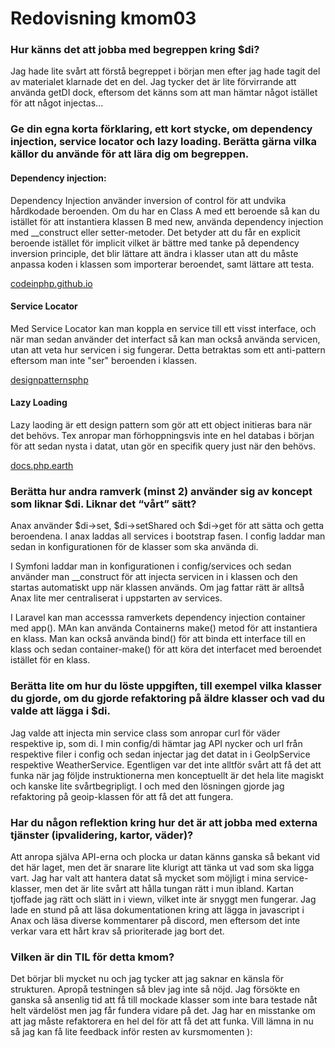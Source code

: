---
---
Redovisning kmom03
=========================

### Hur känns det att jobba med begreppen kring $di?
Jag hade lite svårt att förstå begreppet i början men efter jag hade tagit del av materialet klarnade det en del. Jag tycker
det är lite förvirrande att använda getDI dock, eftersom det känns som att man hämtar något istället för att något injectas...
### Ge din egna korta förklaring, ett kort stycke, om dependency injection, service locator och lazy loading. Berätta gärna vilka källor du använde för att lära dig om begreppen.
#### Dependency injection:
Dependency Injection använder inversion of control för att undvika hårdkodade beroenden. Om du har en Class A med ett beroende 
så kan du istället för att instantiera klassen B med new, använda dependency injection med __construct eller setter-metoder. Det betyder att du får en explicit 
beroende istället för implicit vilket är bättre med tanke på dependency inversion principle, det blir lättare att ändra i 
klasser utan att du måste anpassa koden i klassen som importerar beroendet, samt lättare att testa.

[codeinphp.github.io](https://codeinphp.github.io/post/dependency-injection-in-php/#:~:text=Modular%3A%20The%20Dependency%20Injection%20helps,becomes%20easier%20to%20manage%20it)

#### Service Locator
Med Service Locator kan man koppla en service till ett visst interface, och när man sedan använder det interfact så kan
man också använda servicen, utan att veta hur servicen i sig fungerar. Detta betraktas som ett anti-pattern eftersom man
inte "ser" beroenden i klassen.

[designpatternsphp](https://designpatternsphp.readthedocs.io/en/latest/More/ServiceLocator/README.html)

#### Lazy Loading
Lazy laoding är ett design pattern som gör att ett object initieras bara när det behövs. Tex anropar man förhoppningsvis 
inte en hel databas i början för att sedan nysta i datat, utan gör en specifik query just när den behövs.

[docs.php.earth](https://docs.php.earth/php/ref/oop/design-patterns/lazy-loading/)

### Berätta hur andra ramverk (minst 2) använder sig av koncept som liknar $di. Liknar det “vårt” sätt?
Anax använder $di->set, $di->setShared och $di->get för att sätta och getta beroendena. I anax laddas all services i bootstrap 
fasen. I config laddar man sedan in konfigurationen för de klasser som ska använda di. 

I Symfoni laddar man in konfigurationen i config/services och sedan använder man __construct för att injecta servicen in i 
klassen och den startas automatiskt upp när klassen används. Om jag fattar rätt är alltså Anax lite mer centraliserat i uppstarten 
av services. 

I Laravel kan man accesssa ramverkets dependency injection container med app(). MAn kan använda Containerns make() metod för att
instantiera en klass. Man kan också använda bind() för att binda ett interface till en klass och sedan container-make() för
att köra det interfacet med beroendet istället för en klass. 

### Berätta lite om hur du löste uppgiften, till exempel vilka klasser du gjorde, om du gjorde refaktoring på äldre klasser och vad du valde att lägga i $di.
Jag valde att injecta min service class som anropar curl för väder respektive ip, som di. I min config/di hämtar jag API
nycker och url från respektive filer i config och sedan injectar jag det datat in i GeoIpService respektive WeatherService.
Egentligen var det inte alltför svårt att få det att funka när jag följde instruktionerna men konceptuellt är det hela lite
magiskt och kanske lite svårtbegripligt. 
I och med den lösningen gjorde jag refaktoring på geoip-klassen för att få det att fungera. 

### Har du någon reflektion kring hur det är att jobba med externa tjänster (ipvalidering, kartor, väder)?
Att anropa själva API-erna och plocka ur datan känns ganska så bekant vid det här laget, men det är snarare lite klurigt att
tänka ut vad som ska ligga vart. Jag har valt att hantera datat så mycket som möjligt i mina service-klasser, men det är 
lite svårt att hålla tungan rätt i mun ibland. 
Kartan tjoffade jag rätt och slätt in i viewn, vilket inte är snyggt men fungerar. Jag lade en stund på att läsa dokumentationen 
kring att lägga in javascript i Anax och läsa diverse kommentarer på discord, men eftersom det inte verkar vara ett hårt 
krav så prioriterade jag bort det. 
### Vilken är din TIL för detta kmom?
Det börjar bli mycket nu och jag tycker att jag saknar en känsla för strukturen. Apropå testningen så blev jag inte så nöjd. 
Jag försökte en ganska så ansenlig tid att få till mockade klasser som inte bara testade nåt helt värdelöst men jag får 
fundera vidare på det. Jag har en misstanke om att jag måste refaktorera en hel del för att få det att funka. Vill lämna in 
nu så jag kan få lite feedback inför resten av kursmomenten ): 

